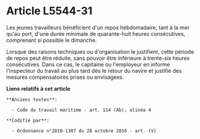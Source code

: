 # Article L5544-31

Les jeunes travailleurs bénéficient d'un repos hebdomadaire, tant à la mer qu'au port, d'une durée minimale de quarante-huit
heures consécutives, comprenant si possible le dimanche.

Lorsque des raisons techniques ou d'organisation le justifient, cette période de repos peut être réduite, sans pouvoir être
inférieure à trente-six heures consécutives. Dans ce cas, le capitaine ou l'employeur en informe l'inspecteur du travail au
plus tard dès le retour du navire et justifie des mesures compensatoires prises ou envisagées.

**Liens relatifs à cet article**

	**Anciens textes**:

	  - Code du travail maritime - art. 114 (Ab), alinéa 4

	**Codifié par**:

	  - Ordonnance n°2010-1307 du 28 octobre 2010 - art. (V)
